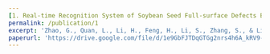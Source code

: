 ```yaml
---
[1. Real-time Recognition System of Soybean Seed Full-surface Defects Based on Deep Learning.](https://www.sciencedirect.com/science/article/abs/pii/S0168169921002477)
permalink: /publication/1
excerpt: 'Zhao, G., Quan, L., Li, H., Feng, H., Li, S., Zhang, S., & Liu, R. (2021). Real-time recognition system of soybean seed full-surface defects based on deep learning. Computers and Electronics in Agriculture, 187, 106230.'
paperurl: 'https://drive.google.com/file/d/1e9GbFJTDqGTGg2nrs4h6A_kRV9-1Uhfn/view'
---
```

